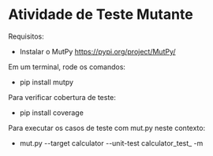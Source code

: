 # Atividade de Teste Mutante

Requisitos: 
- Instalar o MutPy
https://pypi.org/project/MutPy/

Em um terminal, rode os comandos:
- pip install mutpy

Para verificar cobertura de teste:
- pip install coverage

Para executar os casos de teste com mut.py neste contexto:
- mut.py --target calculator --unit-test calculator_test_ -m
